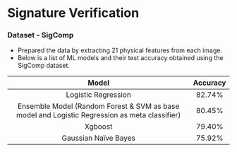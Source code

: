# Signature Verification

### Dataset - SigComp

- Prepared the data by extracting 21 physical features from each image.
- Below is a list of ML models and their test accuracy obtained using the SigComp dataset.

| Model           | Accuracy    |
| :---:           | :---:       |
| Logistic Regression    | 82.74%     |
| Ensemble Model (Random Forest & SVM as base model and Logistic Regression as meta classifier)     | 80.45%     |
| Xgboost        |  79.40%     |
| Gaussian Naïve Bayes | 75.92% |

